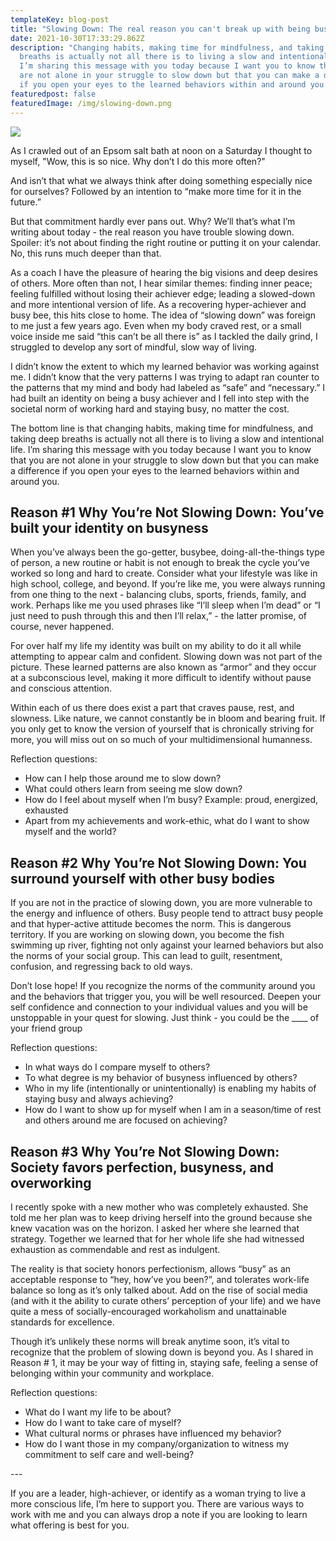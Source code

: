 ```yaml
---
templateKey: blog-post
title: "Slowing Down: The real reason you can't break up with being busy"
date: 2021-10-30T17:33:29.862Z
description: "Changing habits, making time for mindfulness, and taking deep
  breaths is actually not all there is to living a slow and intentional life.
  I’m sharing this message with you today because I want you to know that you
  are not alone in your struggle to slow down but that you can make a difference
  if you open your eyes to the learned behaviors within and around you. "
featuredpost: false
featuredImage: /img/slowing-down.png
---
```

![](/img/slowing-down-1-.png)

As I crawled out of an Epsom salt bath at noon on a Saturday I thought to myself, "Wow, this is so nice. Why don’t I do this more often?"

And isn’t that what we always think after doing something especially nice for ourselves? Followed by an intention to “make more time for it in the future.”

But that commitment hardly ever pans out. Why? We’ll that’s what I’m writing about today - the real reason you have trouble slowing down. Spoiler: it’s not about finding the right routine or putting it on your calendar. No, this runs much deeper than that.

As a coach I have the pleasure of hearing the big visions and deep desires of others. More often than not, I hear similar themes: finding inner peace; feeling fulfilled without losing their achiever edge; leading a slowed-down and more intentional version of life. As a recovering hyper-achiever and busy bee, this hits close to home. The idea of “slowing down” was foreign to me just a few years ago. Even when my body craved rest, or a small voice inside me said “this can’t be all there is” as I tackled the daily grind, I struggled to develop any sort of mindful, slow way of living.

I didn’t know the extent to which my learned behavior was working against me. I didn’t know that the very patterns I was trying to adapt ran counter to the patterns that my mind and body had labeled as “safe” and “necessary.” I had built an identity on being a busy achiever and I fell into step with the societal norm of working hard and staying busy, no matter the cost.

The bottom line is that changing habits, making time for mindfulness, and taking deep breaths is actually not all there is to living a slow and intentional life. I’m sharing this message with you today because I want you to know that you are not alone in your struggle to slow down but that you can make a difference if you open your eyes to the learned behaviors within and around you. 

## Reason #1 Why You’re Not Slowing Down: You’ve built your identity on busyness

When you’ve always been the go-getter, busybee, doing-all-the-things type of person, a new routine or habit is not enough to break the cycle you’ve worked so long and hard to create. Consider what your lifestyle was like in high school, college, and beyond. If you’re like me, you were always running from one thing to the next - balancing clubs, sports, friends, family, and work. Perhaps like me you used phrases like “I’ll sleep when I’m dead” or “I just need to push through this and then I’ll relax,” - the latter promise, of course, never happened.

For over half my life my identity was built on my ability to do it all while attempting to appear calm and confident. Slowing down was not part of the picture. These learned patterns are also known as “armor” and they occur at a subconscious level, making it more difficult to identify without pause and conscious attention.

Within each of us there does exist a part that craves pause, rest, and slowness. Like nature, we cannot constantly be in bloom and bearing fruit. If you only get to know the version of yourself that is chronically striving for more, you will miss out on so much of your multidimensional humanness. 

Reflection questions:

* How can I help those around me to slow down?
* What could others learn from seeing me slow down?
* How do I feel about myself when I’m busy? Example: proud, energized, exhausted
* Apart from my achievements and work-ethic, what do I want to show myself and the world?

## Reason #2 Why You’re Not Slowing Down: You surround yourself with other busy bodies

If you are not in the practice of slowing down, you are more vulnerable to the energy and influence of others. Busy people tend to attract busy people and that hyper-active attitude becomes the norm. This is dangerous territory. If you are working on slowing down, you become the fish swimming up river, fighting not only against your learned behaviors but also the norms of your social group. This can lead to guilt, resentment, confusion, and regressing back to old ways.

Don’t lose hope! If you recognize the norms of the community around you and the behaviors that trigger you, you will be well resourced. Deepen your self confidence and connection to your individual values and you will be unstoppable in your quest for slowing. Just think - you could be the \_\_\_\_ of your friend group

Reflection questions:

* In what ways do I compare myself to others?
* To what degree is my behavior of busyness influenced by others? 
* Who in my life (intentionally or unintentionally) is enabling my habits of staying busy and always achieving?
* How do I want to show up for myself when I am in a season/time of rest and others around me are focused on achieving?

## Reason #3 Why You’re Not Slowing Down: Society favors perfection, busyness, and overworking

I recently spoke with a new mother who was completely exhausted. She told me her plan was to keep driving herself into the ground because she knew vacation was on the horizon. I asked her where she learned that strategy. Together we learned that for her whole life she had witnessed exhaustion as commendable and rest as indulgent.

The reality is that society honors perfectionism, allows “busy” as an acceptable response to “hey, how’ve you been?”, and tolerates work-life balance so long as it’s only talked about. Add on the rise of social media (and with it the ability to curate others’ perception of your life) and we have quite a mess of socially-encouraged workaholism and unattainable standards for excellence. 

Though it’s unlikely these norms will break anytime soon, it’s vital to recognize that the problem of slowing down is beyond you. As I shared in Reason # 1, it may be your way of fitting in, staying safe, feeling a sense of belonging within your community and workplace. 

Reflection questions:

* What do I want my life to be about?
* How do I want to take care of myself?
* What cultural norms or phrases have influenced my behavior?
* How do I want those in my company/organization to witness my commitment to self care and well-being?

\---

If you are a leader, high-achiever, or identify as a woman trying to live a more conscious life, I’m here to support you. There are various ways to work with me and you can always drop a note if you are looking to learn what offering is best for you.
